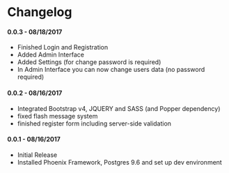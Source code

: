 # Changelog

#### 0.0.3 - 08/18/2017
  *  Finished Login and Registration
  *  Added Admin Interface
  *  Added Settings (for change password is required)
  *  In Admin Interface you can now change users data (no password required)

#### 0.0.2 - 08/16/2017
  *  Integrated Bootstrap v4, JQUERY and SASS (and Popper dependency)
  *  fixed flash message system
  *  finished register form including server-side validation

#### 0.0.1 - 08/16/2017
  *  Initial Release
  *  Installed Phoenix Framework, Postgres 9.6 and set up dev environment


